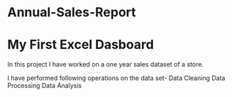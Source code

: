 # Annual-Sales-Report
# My First Excel Dasboard
In this project I have worked on a one year sales dataset of a store.

I have performed following operations on the data set-
Data Cleaning
Data Processing
Data Analysis
